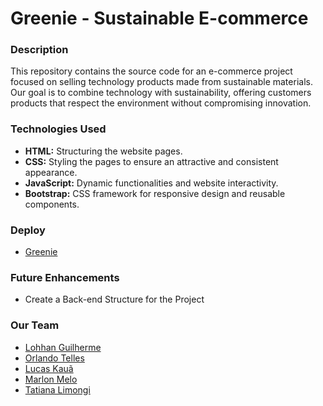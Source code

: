 # Greenie - Sustainable E-commerce

### Description 
This repository contains the source code for an e-commerce project focused on selling technology products made from sustainable materials. Our goal is to combine technology with sustainability, offering customers products that respect the environment without compromising innovation.

### Technologies Used
- **HTML:** Structuring the website pages.
- **CSS:** Styling the pages to ensure an attractive and consistent appearance.
- **JavaScript:** Dynamic functionalities and website interactivity.
- **Bootstrap:** CSS framework for responsive design and reusable components.

### Deploy
- [Greenie](https://greenie-website.netlify.app)

### Future Enhancements
- Create a Back-end Structure for the Project

### Our Team
- [Lohhan Guilherme](https://github.com/lohhan)
- [Orlando Telles](https://github.com/Orlando129)
- [Lucas Kauã](https://github.com/DevLucasKaua)
- [Marlon Melo](https://github.com/marlonszm)
- [Tatiana Limongi](https://github.com/tatilimongi)


